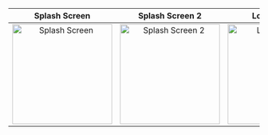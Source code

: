 | Splash Screen | Splash Screen 2 | Login Screen | Forget Screen | Movie Screen | VPN Screen 1 | VPN Screen 2 |
|:-------------:|:----------------:|:------------:|:-------------:|:------------:|:------------:|:------------:|
| <img src="https://github.com/user-attachments/assets/e041c700-3c94-4ae5-9b92-317b1bd1dd9e" alt="Splash Screen" width="200"/> | <img src="https://github.com/user-attachments/assets/bc77b295-5bf6-4a88-b944-2caad5df0729" alt="Splash Screen 2" width="200"/> | <img src="https://github.com/user-attachments/assets/1f31ebfc-7ac7-4ed9-8440-9153f2d94a59" alt="Login Screen" width="200"/> | <img src="https://github.com/user-attachments/assets/1ac66211-fda4-4cbe-80d1-bb0f7d265e9d" alt="Forget Screen" width="200"/> | <img src="https://github.com/user-attachments/assets/7e3f7983-1620-46b2-bc6c-7d4211e6a5b6" alt="Movie Screen" width="200"/> | <img src="https://github.com/user-attachments/assets/65083ae6-1a49-4f7a-bec1-1cc3fa7d2f93" alt="VPN Screen 1" width="200"/> | <img src="https://github.com/user-attachments/assets/beee166f-7636-4744-b0cd-ad0f0dd6d98c" alt="VPN Screen 2" width="200"/> |
